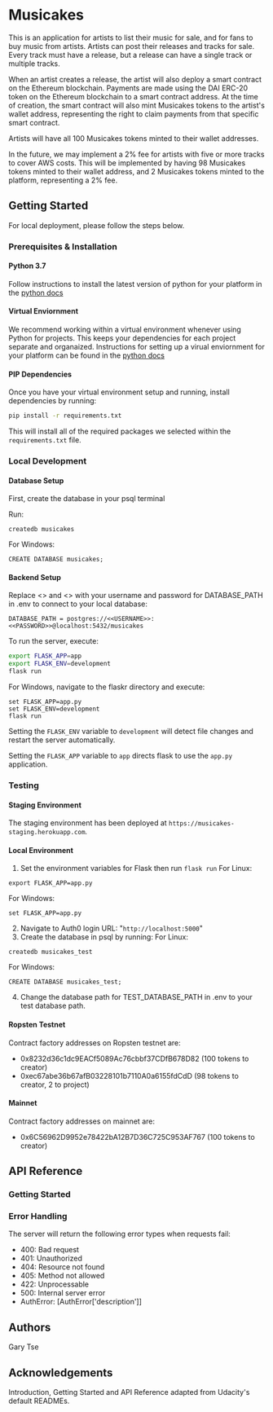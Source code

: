 # Musicakes

This is an application for artists to list their music for sale, and for fans to buy music from artists. Artists can post their releases and tracks for sale. Every track must have a release, but a release can have a single track or multiple tracks.

When an artist creates a release, the artist will also deploy a smart contract on the Ethereum blockchain. Payments are made using the DAI ERC-20 token on the Ethereum blockchain to a smart contract address. At the time of creation, the smart contract will also mint Musicakes tokens to the artist's wallet address, representing the right to claim payments from that specific smart contract.

Artists will have all 100 Musicakes tokens minted to their wallet addresses.

In the future, we may implement a 2% fee for artists with five or more tracks to cover AWS costs. This will be implemented by having 98 Musicakes tokens minted to their wallet address, and 2 Musicakes tokens minted to the platform, representing a 2% fee.

## Getting Started

For local deployment, please follow the steps below.

### Prerequisites & Installation

#### Python 3.7

Follow instructions to install the latest version of python for your platform in the [python docs](https://docs.python.org/3/using/unix.html#getting-and-installing-the-latest-version-of-python)

#### Virtual Enviornment

We recommend working within a virtual environment whenever using Python for projects. This keeps your dependencies for each project separate and organaized. Instructions for setting up a virual enviornment for your platform can be found in the [python docs](https://packaging.python.org/guides/installing-using-pip-and-virtual-environments/)

#### PIP Dependencies

Once you have your virtual environment setup and running, install dependencies by running:
```bash
pip install -r requirements.txt
```
This will install all of the required packages we selected within the `requirements.txt` file.

### Local Development

#### Database Setup

First, create the database in your psql terminal

Run:
```
createdb musicakes
```

For Windows:
```
CREATE DATABASE musicakes;
```

#### Backend Setup

Replace <<USERNAME>> and <<PASSWORD>> with your username and password for DATABASE_PATH in .env to connect to your local database:
```
DATABASE_PATH = postgres://<<USERNAME>>:<<PASSWORD>>@localhost:5432/musicakes
```

To run the server, execute:

```bash
export FLASK_APP=app
export FLASK_ENV=development
flask run
```

For Windows, navigate to the flaskr directory and execute:

```
set FLASK_APP=app.py
set FLASK_ENV=development
flask run
```

Setting the `FLASK_ENV` variable to `development` will detect file changes and restart the server automatically.

Setting the `FLASK_APP` variable to `app` directs flask to use the `app.py` application. 

### Testing

#### Staging Environment

The staging environment has been deployed at `https://musicakes-staging.herokuapp.com`.

#### Local Environment

1. Set the environment variables for Flask then run `flask run`
For Linux:
```
export FLASK_APP=app.py
```
For Windows:
```
set FLASK_APP=app.py
```
2. Navigate to Auth0 login URL: "`http://localhost:5000`"
3. Create the database in psql by running:
For Linux:
```
createdb musicakes_test
```

For Windows:
```
CREATE DATABASE musicakes_test;
```
4. Change the database path for TEST_DATABASE_PATH in .env to your test database path.

#### Ropsten Testnet

Contract factory addresses on Ropsten testnet are:
  * 0x8232d36c1dc9EACf5089Ac76cbbf37CDfB678D82 (100 tokens to creator)
  * 0xec67abe36b67afB03228101b7110A0a6155fdCdD (98 tokens to creator, 2 to project)

#### Mainnet

Contract factory addresses on mainnet are:
  * 0x6C56962D9952e78422bA12B7D36C725C953AF767 (100 tokens to creator)

## API Reference

### Getting Started

### Error Handling

The server will return the following error types when requests fail:
* 400: Bad request
* 401: Unauthorized
* 404: Resource not found
* 405: Method not allowed
* 422: Unprocessable
* 500: Internal server error
* AuthError: [AuthError['description']]

## Authors

Gary Tse

## Acknowledgements

Introduction, Getting Started and API Reference adapted from Udacity's default READMEs.